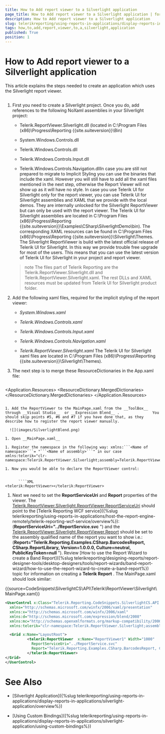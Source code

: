 ```yaml
---
title: How to Add report viewer to a Silverlight application
page_title: How to Add report viewer to a Silverlight application | for Telerik Reporting Documentation
description: How to Add report viewer to a Silverlight application
slug: telerikreporting/using-reports-in-applications/display-reports-in-applications/silverlight-application/how-to-add-report-viewer-to-a-silverlight-application
tags: how,to,add,report,viewer,to,a,silverlight,application
published: True
position: 1
---
```


# How to Add report viewer to a Silverlight application



This article explains the steps needed to create an application which uses the Silverlight report viewer.       

## 

1. First you need to create a Silverlight project. Once you do, add references to the following NoXaml assemblies in your Silverlight project:             

   + Telerik.ReportViewer.Silverlight.dll  (located in C:\Program Files (x86)\Progress\Reporting {{site.suiteversion}}\Bin)                 

   + System.Windows.Controls.dll

   + Telerik.Windows.Controls.dll

   + Telerik.Windows.Controls.Input.dll

   + Telerik.Windows.Controls.Navigation.dllIn case you are still not prepared to migrate to Implicit Styling you can use the binaries that include the xaml.               However you will still have to add all the xaml files mentioned in the next step, otherwise the Report Viewer will not show up as it will have no style.             In case you use Telerik UI for Silverlight only for the report viewer, you can use Telerik UI for Silverlight assemblies and XAML that we provide with the local demos.              They are internally unlocked for the Silverlight ReportViewer but can only be used with the report viewer. The Telerik UI for Silverlight assemblies are located in              C:\Program Files (x86)\Progress\Reporting {{site.suiteversion}}\Examples\CSharp\SilverlightDemo\bin).              The corresponding XAML resources can be found in C:\Program Files (x86)\Progress\Reporting {{site.suiteversion}}\Silverlight\Themes.             The Silverlight ReportViewer is build with the latest official release of Telerik UI for Silverlight.               In this way we provide trouble free upgrade for most of the users.               This means that you can use the latest version of Telerik UI for Silverlight in your project and report viewer.             

   >note The files part of Telerik Reporting are the Telerik.ReportViewer.Silverlight.dll and Telerik.ReportViewer.Silverlight.xaml.                 The rest DLLs and XAML resources must be updated from Telerik UI for Silverlight product folder.               

1. Add the following xaml files, required for the implicit styling of the report viewer:             

   + *System.Windows.xaml* 

   + *Telerik.Windows.Controls.xaml* 

   + *Telerik.Windows.Controls.Input.xaml* 

   + *Telerik.Windows.Controls.Navigation.xaml* 

   + *Telerik.ReportViewer.Silverlight.xaml* The Telerik UI for Silverlight xaml files are located in               C:\Program Files (x86)\Progress\Reporting {{site.suiteversion}}\Silverlight\Themes).             

1. The next step is to merge these ResourceDictionaries in the App.xaml file:

    
      ````XML
<Application x:Class="SilverlightApplication1.App"
        xmlns="http://schemas.microsoft.com/winfx/2006/xaml/presentation"
        xmlns:x="http://schemas.microsoft.com/winfx/2006/xaml"
        >
 <Application.Resources>
   <ResourceDictionary>
     <ResourceDictionary.MergedDictionaries>
       <ResourceDictionary Source="/SilverlightApplication1;component/Themes/System.Windows.xaml"/>
       <ResourceDictionary Source="/SilverlightApplication1;component/Themes/Telerik.Windows.Controls.xaml"/>
       <ResourceDictionary Source="/SilverlightApplication1;component/Themes/Telerik.Windows.Controls.Input.xaml"/>
       <ResourceDictionary Source="/SilverlightApplication1;component/Themes/Telerik.Windows.Controls.Navigation.xaml"/>
       <ResourceDictionary Source="/SilverlightApplication1;component/Themes/Telerik.ReportViewer.Silverlight.xaml"/>
     </ResourceDictionary.MergedDictionaries>
   </ResourceDictionary>
 </Application.Resources>
</Application>
````

1. Add the ReportViewer to the MainPage.xaml from the __ToolBox__                through __Visual Studio__  or __Expression Blend__ .               You should skip points #5, #6 and #7 if you have done that, as they describe how to register the report viewer manually.               

  ![](images/SilverlightBlend.png)

1. Open __MainPage.xaml__ 

1. Register the namespace in the following way: xmlns:```<Name of               namespace>```= "```<Name of assembly>```" in our case               xmlns:telerik="clr-namespace:Telerik.ReportViewer.Silverlight;assembly=Telerik.ReportViewer.Silverlight"             

1. Now you would be able to declare the ReportViewer control:             

    
      ````XML
<telerik:ReportViewer></telerik:ReportViewer>
````

1. Next we need to set the __ReportServiceUri__                and __Report__  properties of the viewer.               The  [Telerik.ReportViewer.Silverlight.ReportViewer.ReportServiceUri](/reporting/api/Telerik.ReportViewer.Silverlight.ReportViewer#Telerik_ReportViewer_Silverlight_ReportViewer_ReportServiceUri)                should point to the [Telerik Reporting WCF service]({%slug telerikreporting/using-reports-in-applications/host-the-report-engine-remotely/telerik-reporting-wcf-service/overview%}):(__ReportServiceUri="../ReportService.svc__ ")               and the                [Telerik.ReportViewer.Silverlight.ReportViewer.Report](/reporting/api/Telerik.ReportViewer.Silverlight.ReportViewer#Telerik_ReportViewer_Silverlight_ReportViewer_Report)                should be set to the assembly qualified name of the report you want to show i.e.:(__Report="Telerik.Reporting.Examples.CSharp.BarcodesReport, CSharp.ReportLibrary, Version=1.0.0.0, Culture=neutral, PublicKeyToken=null__ ").               Review [How to use the Report Wizard to create a Band Report]({%slug telerikreporting/designing-reports/report-designer-tools/desktop-designers/tools/report-wizards/band-report-wizard/how-to-use-the-report-wizard-to-create-a-band-report%}) topic for information on creating a __Telerik Report__ .               The MainPage.xaml should look similar:             

{{source=CodeSnippets\SilverlightCS\API\Telerik\ReportViewer\Silverlight\MainPage.xaml}}
  ````XML
<UserControl x:Class="Telerik.Reporting.CodeSnippets.SilverlightCS.API.MainPage"
    xmlns="http://schemas.microsoft.com/winfx/2006/xaml/presentation"
    xmlns:x="http://schemas.microsoft.com/winfx/2006/xaml"
    xmlns:d="http://schemas.microsoft.com/expression/blend/2008"
    xmlns:mc="http://schemas.openxmlformats.org/markup-compatibility/2006"
    xmlns:telerik="clr-namespace:Telerik.ReportViewer.Silverlight;assembly=Telerik.ReportViewer.Silverlight">

    <Grid x:Name="LayoutRoot">
            <telerik:ReportViewer  x:Name="ReportViewer1" Width="1000"
              ReportServiceUri="../ReportService.svc"
              Report="Telerik.Reporting.Examples.CSharp.BarcodesReport, CSharp.ReportLibrary, Version=1.0.0.0, Culture=neutral, PublicKeyToken=null">
            </telerik:ReportViewer>
  </Grid>
</UserControl>
````

# See Also

 * [Silverlight Application]({%slug telerikreporting/using-reports-in-applications/display-reports-in-applications/silverlight-application/overview%})

 * [Using Custom Bindings]({%slug telerikreporting/using-reports-in-applications/display-reports-in-applications/silverlight-application/using-custom-bindings%})
